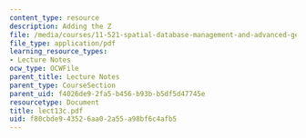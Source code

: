 ```yaml
---
content_type: resource
description: Adding the Z
file: /media/courses/11-521-spatial-database-management-and-advanced-geographic-information-systems-spring-2003/f80cbde943526aa02a55a98bf6c4afb5_lect13c.pdf
file_type: application/pdf
learning_resource_types:
- Lecture Notes
ocw_type: OCWFile
parent_title: Lecture Notes
parent_type: CourseSection
parent_uid: f4026de9-2fa5-b456-b93b-b5df5d47745e
resourcetype: Document
title: lect13c.pdf
uid: f80cbde9-4352-6aa0-2a55-a98bf6c4afb5
---
```

